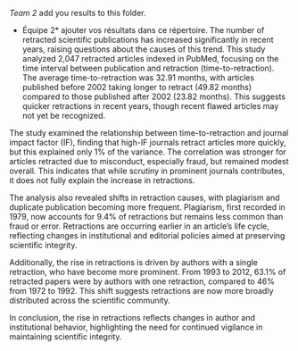 *Team 2* add you results to this folder. 
* Équipe 2* ajouter vos résultats dans ce répertoire. 
The number of retracted scientific publications has increased significantly in recent years, raising questions about the causes of this trend. This study analyzed 2,047 retracted articles indexed in PubMed, focusing on the time interval between publication and retraction (time-to-retraction). The average time-to-retraction was 32.91 months, with articles published before 2002 taking longer to retract (49.82 months) compared to those published after 2002 (23.82 months). This suggests quicker retractions in recent years, though recent flawed articles may not yet be recognized.

The study examined the relationship between time-to-retraction and journal impact factor (IF), finding that high-IF journals retract articles more quickly, but this explained only 1% of the variance. The correlation was stronger for articles retracted due to misconduct, especially fraud, but remained modest overall. This indicates that while scrutiny in prominent journals contributes, it does not fully explain the increase in retractions.

The analysis also revealed shifts in retraction causes, with plagiarism and duplicate publication becoming more frequent. Plagiarism, first recorded in 1979, now accounts for 9.4% of retractions but remains less common than fraud or error. Retractions are occurring earlier in an article’s life cycle, reflecting changes in institutional and editorial policies aimed at preserving scientific integrity.

Additionally, the rise in retractions is driven by authors with a single retraction, who have become more prominent. From 1993 to 2012, 63.1% of retracted papers were by authors with one retraction, compared to 46% from 1972 to 1992. This shift suggests retractions are now more broadly distributed across the scientific community.

In conclusion, the rise in retractions reflects changes in author and institutional behavior, highlighting the need for continued vigilance in maintaining scientific integrity.
